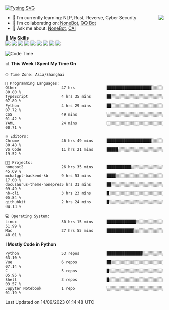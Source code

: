 [![Typing SVG](https://readme-typing-svg.herokuapp.com?size=25&duration=2500&color=8C43EA&vCenter=true&width=200&height=40&lines=Hi+there+%F0%9F%91%8B%F0%9F%8F%BB;I'm+yanyongyu)](https://git.io/typing-svg)

<a href="#">
  <img align="right" src="https://github-readme-stats.vercel.app/api?username=yanyongyu&count_private=true&show_icons=true&bg_color=15,f2f7fd,E0EAFC" />
</a>

- 🌱 I’m currently learning: NLP, Rust, Reverse, Cyber Security
- 👯 I’m collaborating on: [NoneBot](https://github.com/nonebot), [QQ Bot](https://github.com/Mrs4s/go-cqhttp)
- 💬 Ask me about: [NoneBot](https://github.com/nonebot), [CAI](https://github.com/cscs181/CAI)

🌟 **My Skills**  
![](https://img.shields.io/badge/-Python-3e74a2?style=flat-square&logo=Python&logoColor=fff)
![](https://img.shields.io/badge/-Node.js-339933?style=flat-square&logo=Node.js&logoColor=fff)
![](https://img.shields.io/badge/-Vue-4fc08d?style=flat-square&logo=Vue.js&logoColor=fff)
![](https://img.shields.io/badge/-React-2d98ce?style=flat-square&logo=React&logoColor=fff)
![](https://img.shields.io/badge/-Docker-2496ED?style=flat-square&logo=Docker&logoColor=fff)
![](https://img.shields.io/badge/-Linux-000000?style=flat-square&logo=Linux&logoColor=fff)
![](https://img.shields.io/badge/-MySQL-4479A1?style=flat-square&logo=MySQL&logoColor=fff)
![](https://img.shields.io/badge/-Redis-DC382D?style=flat-square&logo=Redis&logoColor=fff)
![](https://img.shields.io/badge/-MongoDB-47A248?style=flat-square&logo=MongoDB&logoColor=fff)

<!--START_SECTION:waka-->
![Code Time](http://img.shields.io/badge/Code%20Time-4%2C890%20hrs%2041%20mins-blue)

📊 **This Week I Spent My Time On** 

```text
🕑︎ Time Zone: Asia/Shanghai

💬 Programming Languages: 
Other                    47 hrs              ████████████████████░░░░░   80.80 % 
TypeScript               4 hrs 35 mins       ██░░░░░░░░░░░░░░░░░░░░░░░   07.89 % 
Python                   4 hrs 29 mins       ██░░░░░░░░░░░░░░░░░░░░░░░   07.72 % 
CSS                      49 mins             ░░░░░░░░░░░░░░░░░░░░░░░░░   01.42 % 
YAML                     24 mins             ░░░░░░░░░░░░░░░░░░░░░░░░░   00.71 % 

🔥 Editors: 
Chrome                   46 hrs 49 mins      ████████████████████░░░░░   80.48 % 
VS Code                  11 hrs 21 mins      █████░░░░░░░░░░░░░░░░░░░░   19.52 % 

🐱‍💻 Projects: 
nonebot2                 26 hrs 35 mins      ███████████░░░░░░░░░░░░░░   45.69 % 
mchatgpt-backend-kb      9 hrs 53 mins       ████░░░░░░░░░░░░░░░░░░░░░   17.00 % 
docusaurus-theme-nonepres5 hrs 31 mins       ██░░░░░░░░░░░░░░░░░░░░░░░   09.49 % 
nb-cli                   3 hrs 23 mins       █░░░░░░░░░░░░░░░░░░░░░░░░   05.84 % 
githubkit                2 hrs 24 mins       █░░░░░░░░░░░░░░░░░░░░░░░░   04.13 % 

💻 Operating System: 
Linux                    30 hrs 15 mins      █████████████░░░░░░░░░░░░   51.99 % 
Mac                      27 hrs 55 mins      ████████████░░░░░░░░░░░░░   48.01 % 
```

**I Mostly Code in Python** 

```text
Python                   53 repos            ████████████████░░░░░░░░░   63.10 % 
Vue                      6 repos             ██░░░░░░░░░░░░░░░░░░░░░░░   07.14 % 
C                        5 repos             █░░░░░░░░░░░░░░░░░░░░░░░░   05.95 % 
Shell                    3 repos             █░░░░░░░░░░░░░░░░░░░░░░░░   03.57 % 
Jupyter Notebook         1 repo              ░░░░░░░░░░░░░░░░░░░░░░░░░   01.19 % 
```




 Last Updated on 14/09/2023 01:14:48 UTC
<!--END_SECTION:waka-->
